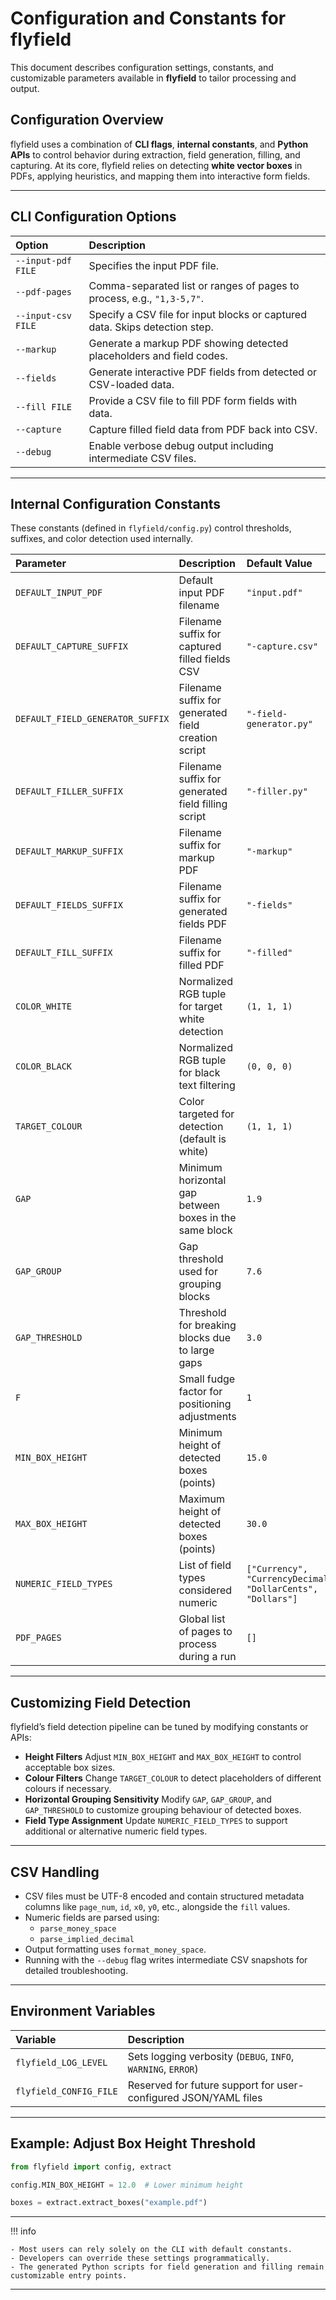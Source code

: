 # Configuration and Constants for flyfield

This document describes configuration settings, constants, and customizable parameters available in **flyfield** to tailor processing and output.

## Configuration Overview

flyfield uses a combination of **CLI flags**, **internal constants**, and **Python APIs** to control behavior during extraction, field generation, filling, and capturing. At its core, flyfield relies on detecting **white vector boxes** in PDFs, applying heuristics, and mapping them into interactive form fields.

***

## CLI Configuration Options

| Option | Description |
| :-- | :-- |
| `--input-pdf FILE` | Specifies the input PDF file. |
| `--pdf-pages` | Comma-separated list or ranges of pages to process, e.g., `"1,3-5,7"`. |
| `--input-csv FILE` | Specify a CSV file for input blocks or captured data. Skips detection step. |
| `--markup` | Generate a markup PDF showing detected placeholders and field codes. |
| `--fields` | Generate interactive PDF fields from detected or CSV-loaded data. |
| `--fill FILE` | Provide a CSV file to fill PDF form fields with data. |
| `--capture` | Capture filled field data from PDF back into CSV. |
| `--debug` | Enable verbose debug output including intermediate CSV files. |


***

## Internal Configuration Constants

These constants (defined in `flyfield/config.py`) control thresholds, suffixes, and color detection used internally.

| Parameter | Description | Default Value |
| :-- | :-- | :-- |
| `DEFAULT_INPUT_PDF` | Default input PDF filename | `"input.pdf"` |
| `DEFAULT_CAPTURE_SUFFIX` | Filename suffix for captured filled fields CSV | `"-capture.csv"` |
| `DEFAULT_FIELD_GENERATOR_SUFFIX` | Filename suffix for generated field creation script | `"-field-generator.py"` |
| `DEFAULT_FILLER_SUFFIX` | Filename suffix for generated field filling script | `"-filler.py"` |
| `DEFAULT_MARKUP_SUFFIX` | Filename suffix for markup PDF | `"-markup"` |
| `DEFAULT_FIELDS_SUFFIX` | Filename suffix for generated fields PDF | `"-fields"` |
| `DEFAULT_FILL_SUFFIX` | Filename suffix for filled PDF | `"-filled"` |
| `COLOR_WHITE` | Normalized RGB tuple for target white detection | `(1, 1, 1)` |
| `COLOR_BLACK` | Normalized RGB tuple for black text filtering | `(0, 0, 0)` |
| `TARGET_COLOUR` | Color targeted for detection (default is white) | `(1, 1, 1)` |
| `GAP` | Minimum horizontal gap between boxes in the same block | `1.9` |
| `GAP_GROUP` | Gap threshold used for grouping blocks | `7.6` |
| `GAP_THRESHOLD` | Threshold for breaking blocks due to large gaps | `3.0` |
| `F` | Small fudge factor for positioning adjustments | `1` |
| `MIN_BOX_HEIGHT` | Minimum height of detected boxes (points) | `15.0` |
| `MAX_BOX_HEIGHT` | Maximum height of detected boxes (points) | `30.0` |
| `NUMERIC_FIELD_TYPES` | List of field types considered numeric | `["Currency", "CurrencyDecimal", "DollarCents", "Dollars"]` |
| `PDF_PAGES` | Global list of pages to process during a run | `[]` |


***

## Customizing Field Detection

flyfield’s field detection pipeline can be tuned by modifying constants or APIs:

- **Height Filters**
Adjust `MIN_BOX_HEIGHT` and `MAX_BOX_HEIGHT` to control acceptable box sizes.
- **Colour Filters**
Change `TARGET_COLOUR` to detect placeholders of different colours if necessary.
- **Horizontal Grouping Sensitivity**
Modify `GAP`, `GAP_GROUP`, and `GAP_THRESHOLD` to customize grouping behaviour of detected boxes.
- **Field Type Assignment**
Update `NUMERIC_FIELD_TYPES` to support additional or alternative numeric field types.

***

## CSV Handling

- CSV files must be UTF-8 encoded and contain structured metadata columns like `page_num`, `id`, `x0`, `y0`, etc., alongside the `fill` values.
- Numeric fields are parsed using:
    - `parse_money_space`
    - `parse_implied_decimal`
- Output formatting uses `format_money_space`.
- Running with the `--debug` flag writes intermediate CSV snapshots for detailed troubleshooting.

***

## Environment Variables

| Variable | Description |
| :-- | :-- |
| `flyfield_LOG_LEVEL` | Sets logging verbosity (`DEBUG`, `INFO`, `WARNING`, `ERROR`) |
| `flyfield_CONFIG_FILE` | Reserved for future support for user-configured JSON/YAML files |


***

## Example: Adjust Box Height Threshold

```python
from flyfield import config, extract

config.MIN_BOX_HEIGHT = 12.0  # Lower minimum height

boxes = extract.extract_boxes("example.pdf")
```


***

!!! info

	- Most users can rely solely on the CLI with default constants.
	- Developers can override these settings programmatically.
	- The generated Python scripts for field generation and filling remain customizable entry points.

***
